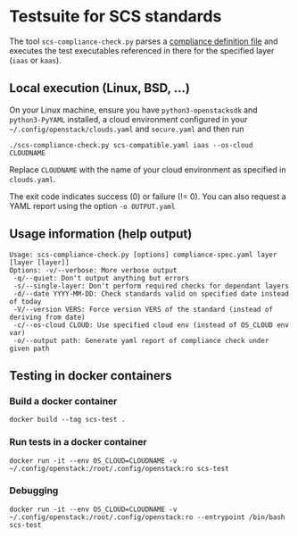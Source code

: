 # Testsuite for SCS standards

The tool `scs-compliance-check.py` parses a 
[compliance definition file](https://github.com/SovereignCloudStack/standards/blob/main/Standards/scs-0003-v1-sovereign-cloud-standards-yaml.md)
and executes the test executables referenced in there for
the specified layer (`iaas` or `kaas`).

## Local execution (Linux, BSD, ...)

On your Linux machine, ensure you have `python3-openstacksdk` and
`python3-PyYAML` installed, a cloud environment configured in your
`~/.config/openstack/clouds.yaml` and `secure.yaml` and then run
```shell
./scs-compliance-check.py scs-compatible.yaml iaas --os-cloud CLOUDNAME
```
Replace `CLOUDNAME` with the name of your cloud environment as
specified in `clouds.yaml`.

The exit code indicates success (0) or failure (!= 0).
You can also request a YAML report using the option `-o OUTPUT.yaml`

## Usage information (help output)
```text
Usage: scs-compliance-check.py [options] compliance-spec.yaml layer [layer [layer]]
Options: -v/--verbose: More verbose output
 -q/--quiet: Don't output anything but errors
 -s/--single-layer: Don't perform required checks for dependant layers
 -d/--date YYYY-MM-DD: Check standards valid on specified date instead of today
 -V/--version VERS: Force version VERS of the standard (instead of deriving from date)
 -c/--os-cloud CLOUD: Use specified cloud env (instead of OS_CLOUD env var)
 -o/--output path: Generate yaml report of compliance check under given path
```

## Testing in docker containers
### Build a docker container
```shell
docker build --tag scs-test .
```

### Run tests in a docker container
```shell
docker run -it --env OS_CLOUD=CLOUDNAME -v ~/.config/openstack:/root/.config/openstack:ro scs-test
```

### Debugging
```shell
docker run -it --env OS_CLOUD=CLOUDNAME -v ~/.config/openstack:/root/.config/openstack:ro --entrypoint /bin/bash scs-test
```
